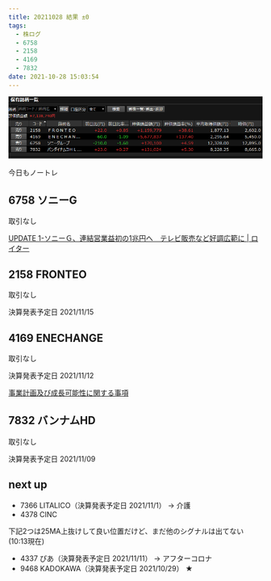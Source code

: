 ```yaml
---
title: 20211028 結果 ±0
tags:
  - 株ログ
  - 6758
  - 2158
  - 4169
  - 7832
date: 2021-10-28 15:03:54
---
```


![i](/kab/img/20211028000.png)

今日もノートレ

## 6758 ソニーG

取引なし

[UPDATE 1-ソニーＧ、連結営業益初の1兆円へ　テレビ販売など好調広範に | ロイター](https://jp.reuters.com/article/idJPL4N2RO1XH?il=0)

## 2158 FRONTEO

取引なし

決算発表予定日 2021/11/15

## 4169 ENECHANGE

取引なし

決算発表予定日 2021/11/12

[事業計画及び成長可能性に関する事項](https://pdf.kabutan.jp/tdnet/data/20211028/140120211028418998.pdf)

## 7832 バンナムHD

取引なし

決算発表予定日 2021/11/09

## next up

- 7366 LITALICO（決算発表予定日 2021/11/1） → 介護
- 4378 CINC

下記2つは25MA上抜けして良い位置だけど、まだ他のシグナルは出てない(10:13現在)

- 4337 ぴあ（決算発表予定日 2021/11/11） → アフターコロナ
- 9468 KADOKAWA（決算発表予定日 2021/10/29） ★

